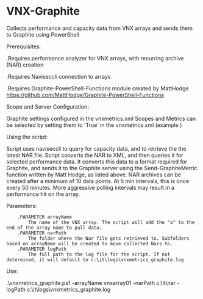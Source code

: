 # VNX-Graphite
Collects performance and capacity data from VNX arrays and sends them to Graphite using PowerShell

Prerequisites:

.Requires performance analyzer for VNX arrays, with recurring archive (NAR) creation

.Requires Naviseccli connection to arrays

.Requires Graphite-PowerShell-Functions module created by MattHodge https://github.com/MattHodge/Graphite-PowerShell-Functions

Scope and Server Configuration:

Graphite settings configured in the vnxmetrics.xml
Scopes and Metrics can be selected by setting them to 'True' in the vnxmetrics.xml
(example  <Scope Type = "RAID Group" Enabled = "True">)

Using the script:

Script uses naviseccli to query for capacity data, and to retrieve the the latest NAR file.
Script converts the NAR to XML, and then queries it for selected performance data. It converts this data to a format required for Graphite, and sends it to the Graphite server using the Send-GraphiteMetric function written by Matt Hodge, as listed above.
NAR archives can be created after a minimum of 10 data points. At 5 min intervals, this is once every 50 minutes. More aggressive polling intervals may result in a performance hit on the array.

Parameters:

        .PARAMETER arrayName
            The name of the VNX array. The script will add the "a" to the end of the array name to pull data.        
        .PARAMETER narPath
            The folder where the Nar file gets retrieved to. Subfolders based on arrayName will be created to move collected Nars to.      
        .PARAMETER logPath
            The full path to the log file for the script. If not determined, it will default to c:\it\logs\vnxmetrics_graphite.log

Use:

 .\vnxmetrics_graphite.ps1 -arrayName vnxarray01 -narPath c:\it\nar -logPath c:\it\logs\vnxmetrics_graphite.log
